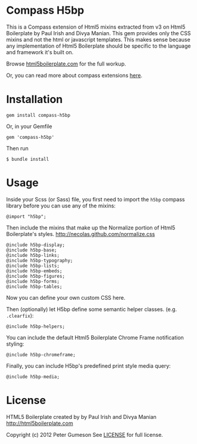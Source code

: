 Compass H5bp
=========================

This is a Compass extension of Html5 mixins extracted from v3 on Html5 Boilerplate
by Paul Irish and Divya Manian. This gem provides only the CSS mixins and not the
html or javascript templates.  This makes sense because any implementation of
Html5 Boilerplate should be specific to the language and framework it's built on.

Browse [html5boilerplate.com](http://html5boilerplate.com) for the full workup.

Or, you can read more about compass extensions [here](http://compass-style.org/help/tutorials/extensions/).


Installation
=========================

    gem install compass-h5bp

Or, in your Gemfile

    gem 'compass-h5bp'

Then run

    $ bundle install


Usage
=========================

Inside your Scss (or Sass) file, you first need to import the `h5bp`
compass library before you can use any of the mixins:

    @import "h5bp";

Then include the mixins that make up the Normalize portion of Html5
Boilerplate's styles. http://necolas.github.com/normalize.css

    @include h5bp-display;
    @include h5bp-base;
    @include h5bp-links;
    @include h5bp-typography;
    @include h5bp-lists;
    @include h5bp-embeds;
    @include h5bp-figures;
    @include h5bp-forms;
    @include h5bp-tables;

Now you can define your own custom CSS here.

Then (optionally) let H5bp define some semantic helper classes. (e.g. `.clearfix`):

    @include h5bp-helpers;

You can include the default Html5 Boilerplate Chrome Frame notification styling:

    @include h5bp-chromeframe;

Finally, you can include H5bp's predefined print style media query:

    @include h5bp-media;


License
========

HTML5 Boilerplate created by by Paul Irish and Divya Manian
http://html5boilerplate.com

Copyright (c) 2012 Peter Gumeson
See [LICENSE](https://github.com/sporkd/compass-h5bp/blob/master/LICENSE) for full license.
